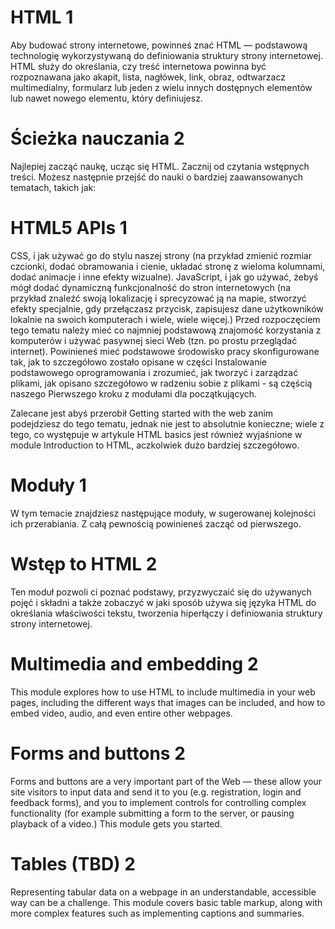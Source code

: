 # HTML 1

Aby budować strony internetowe, powinneś znać HTML — podstawową technologię wykorzystywaną do definiowania struktury strony internetowej. HTML służy do określania, czy treść internetowa powinna być rozpoznawana jako akapit, lista, nagłówek, link, obraz, odtwarzacz multimedialny, formularz lub jeden z wielu innych dostępnych elementów lub nawet nowego elementu, który definiujesz.

# Ścieżka nauczania 2
Najlepiej zacząć naukę, ucząc się HTML. Zacznij od czytania wstępnych treści. Możesz następnie przejść do nauki o bardziej zaawansowanych tematach, takich jak:

# HTML5 APIs 1

CSS, i jak używać go do stylu naszej strony (na przykład zmienić rozmiar czcionki, dodać obramowania i cienie, układać stronę z wieloma kolumnami, dodać animacje i inne efekty wizualne).
JavaScript, i jak go używać, żebyś mógł dodać dynamiczną funkcjonalność do stron internetowych (na przykład znaleźć swoją lokalizację i sprecyzować ją na mapie, stworzyć efekty specjalnie, gdy przełączasz przycisk, zapisujesz dane użytkowników lokalnie na swoich komputerach i wiele, wiele więcej.)
Przed rozpoczęciem tego tematu należy mieć co najmniej podstawową znajomość korzystania z komputerów i używać pasywnej sieci Web (tzn. po prostu przeglądać internet). Powinieneś mieć podstawowe środowisko pracy skonfigurowane tak, jak to szczegółowo zostało opisane w części Instalowanie podstawowego oprogramowania i zrozumieć, jak tworzyć i zarządzać plikami, jak opisano szczegółowo w radzeniu sobie z plikami - są częścią naszego Pierwszego kroku z modułami dla początkujących.

Zalecane jest abyś przerobił Getting started with the web zanim podejdziesz do tego tematu, jednak nie jest to absolutnie konieczne; wiele z tego, co występuje w artykule HTML basics jest również wyjaśnione w module Introduction to HTML, aczkolwiek dużo bardziej szczegółowo.

# Moduły 1

W tym temacie znajdziesz następujące moduły, w sugerowanej kolejności ich przerabiania. Z całą pewnością powinieneś zacząć od pierwszego.

# Wstęp to HTML 2
Ten moduł pozwoli ci poznać podstawy, przyzwyczaić się do używanych pojęć i składni a także zobaczyć w jaki sposób używa się języka HTML do określania właściwości tekstu, tworzenia hiperłączy i definiowania struktury strony internetowej.

# Multimedia and embedding 2

This module explores how to use HTML to include multimedia in your web pages, including the different ways that images can be included, and how to embed video, audio, and even entire other webpages.

# Forms and buttons 2

Forms and buttons are a very important part of the Web — these allow your site visitors to input data and send it to you (e.g. registration, login and feedback forms), and you to implement controls for controlling complex functionality (for example submitting a form to the server, or pausing playback of a video.) This module gets you started.

# Tables (TBD) 2

Representing tabular data on a webpage in an understandable, accessible way can be a challenge. This module covers basic table markup, along with more complex features such as implementing captions and summaries.